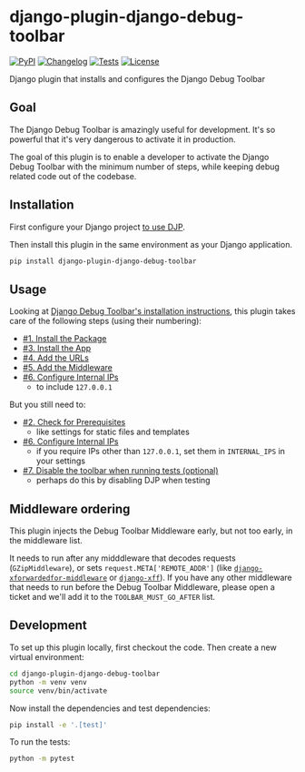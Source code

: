 # django-plugin-django-debug-toolbar

[![PyPI](https://img.shields.io/pypi/v/django-plugin-django-debug-toolbar.svg)](https://pypi.org/project/django-plugin-django-debug-toolbar/)
[![Changelog](https://img.shields.io/github/v/release/tomviner/django-plugin-django-debug-toolbar?include_prereleases&label=changelog)](https://github.com/tomviner/django-plugin-django-debug-toolbar/releases)
[![Tests](https://github.com/tomviner/django-plugin-django-debug-toolbar/workflows/Test/badge.svg)](https://github.com/tomviner/django-plugin-django-debug-toolbar/actions?query=workflow%3ATest)
[![License](https://img.shields.io/badge/license-Apache%202.0-blue.svg)](https://github.com/tomviner/django-plugin-django-debug-toolbar/blob/main/LICENSE)

Django plugin that installs and configures the Django Debug Toolbar

## Goal

The Django Debug Toolbar is amazingly useful for development. It's so powerful that it's very dangerous to activate it in production.

The goal of this plugin is to enable a developer to activate the Django Debug Toolbar with the minimum number of steps, while keeping debug related code out of the codebase.

## Installation

First configure your Django project [to use DJP](https://djp.readthedocs.io/en/latest/installing_plugins.html).

Then install this plugin in the same environment as your Django application.
```bash
pip install django-plugin-django-debug-toolbar
```
## Usage

Looking at [Django Debug Toolbar's installation instructions](https://django-debug-toolbar.readthedocs.io/en/latest/installation.html), this plugin takes care of the following steps (using their numbering):

- [#1. Install the Package](https://django-debug-toolbar.readthedocs.io/en/latest/installation.html#install-the-package)
- [#3. Install the App](https://django-debug-toolbar.readthedocs.io/en/latest/installation.html#install-the-app)
- [#4. Add the URLs](https://django-debug-toolbar.readthedocs.io/en/latest/installation.html#add-the-urls)
- [#5. Add the Middleware](https://django-debug-toolbar.readthedocs.io/en/latest/installation.html#add-the-middleware)
- [#6. Configure Internal IPs](https://django-debug-toolbar.readthedocs.io/en/latest/installation.html#configure-internal-ips)
    - to include `127.0.0.1`

But you still need to:

- [#2. Check for Prerequisites](https://django-debug-toolbar.readthedocs.io/en/latest/installation.html#check-for-prerequisites)
    - like settings for static files and templates
- [#6. Configure Internal IPs](https://django-debug-toolbar.readthedocs.io/en/latest/installation.html#configure-internal-ips)
    - if you require IPs other than `127.0.0.1`, set them in `INTERNAL_IPS` in your settings
- [#7. Disable the toolbar when running tests (optional)](https://django-debug-toolbar.readthedocs.io/en/latest/installation.html#disable-the-toolbar-when-running-tests-optional)
    - perhaps do this by disabling DJP when testing

## Middleware ordering

This plugin injects the Debug Toolbar Middleware early, but not too early, in the middleware list.

It needs to run after any midddleware that decodes requests (`GZipMiddleware`), or sets `request.META['REMOTE_ADDR']` (like [`django-xforwardedfor-middleware`](https://github.com/allo-/django-xforwardedfor-middleware) or [`django-xff`](https://github.com/ferrix/django-xff)).
If you have any other middleware that needs to run before the Debug Toolbar Middleware, please open a ticket and we'll add it to the `TOOLBAR_MUST_GO_AFTER` list.

## Development

To set up this plugin locally, first checkout the code. Then create a new virtual environment:
```bash
cd django-plugin-django-debug-toolbar
python -m venv venv
source venv/bin/activate
```
Now install the dependencies and test dependencies:
```bash
pip install -e '.[test]'
```
To run the tests:
```bash
python -m pytest
```
